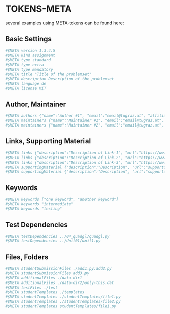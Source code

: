 # TOKENS-META
several examples using META-tokens can be found here:

## Basic Settings
```python
#$META version 1.3.4.5
#$META kind assignment
#$META type standard
#$META type extra
#$META type mandatory
#$META title "Title of the problemset"
#$META description Description of the problemset
#$META language de
#$META license MIT
```

## Author, Maintainer
```python
#$META authors {"name":"Author #1", "email":"email@tugraz.at", "affiliation":"TU Graz"}
#$META maintainers {"name":"Maintainer #1", "email":"email@tugraz.at", "affiliation":"TU Graz"}
#$META maintainers {"name":"Maintainer #2", "email":"email@tugraz.at", "affiliation":"TU Graz"}
```

## Links, Supporting Material
```python
#$META links {"description":"Description of Link-1", "url":"https://www.python.org/"}
#$META links {"description":"Description of Link-2", "url":"https://www.python.org/"}
#$META links {"description":"Description of Link-3", "url":"https://www.python.org/"}
#$META supportingMaterial {"description":"Description", "url":"supporturl"}
#$META supportingMaterial {"description":"Description", "url":"supporturl"}
```

## Keywords
```python
#$META keywords ["one keyword", "another keyword"]
#$META keywords "intermediate"
#$META keywords "testing"
```

## Test Dependencies
```python
#$META testDependencies ../04_quadgl/quadgl.py
#$META testDependencies ../Unit01/unit1.py
```

## Files, Folders
```python
#$META studentSubmissionFiles ./add1.py:add2.py
#$META studentSubmissionFiles add3.py
#$META additionalFiles ./data-dir1
#$META additionalFiles ./data-dir2/only-this.dat
#$META testFiles ./test
#$META studentTemplates ./templates
#$META studentTemplates ./studentTemplates/file1.py
#$META studentTemplates ./studentTemplates/file2.py
#$META studentTemplates studentTemplates/file1.py
```
